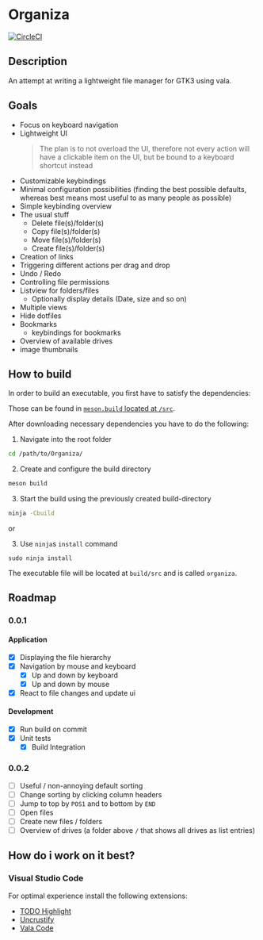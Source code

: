 # Organiza
[![CircleCI](https://circleci.com/gh/Bios-Marcel/Organiza/tree/master.svg?style=svg)](https://circleci.com/gh/Bios-Marcel/Organiza/tree/master)

## Description
An attempt at writing a lightweight file manager for GTK3 using vala.

## Goals
* Focus on keyboard navigation
* Lightweight UI
  > The plan is to not overload the UI, therefore not every action will have a clickable item on the UI, but be bound to a keyboard shortcut instead
* Customizable keybindings
* Minimal configuration possibilities (finding the best possible defaults, whereas best means most useful to as many people as possible)
* Simple keybinding overview 
* The usual stuff
  * Delete file(s)/folder(s)
  * Copy file(s)/folder(s)
  * Move file(s)/folder(s)
  * Create file(s)/folder(s)
* Creation of links
* Triggering different actions per drag and drop
* Undo / Redo
* Controlling file permissions
* Listview for folders/files
  * Optionally display details (Date, size and so on)
* Multiple views
* Hide dotfiles
* Bookmarks
  * keybindings for bookmarks
* Overview of available drives
* image thumbnails

## How to build

In order to build an executable, you first have to satisfy the dependencies:

Those can be found in [`meson.build` located at `/src`](https://github.com/Bios-Marcel/Organiza/blob/b51fd6b72bb6702ac0d53bdc8eac23295f9ba2a5/src/meson.build#L13).

After downloading necessary dependencies you have to do the following:

1. Navigate into the root folder
```bash
cd /path/to/Organiza/
```
2. Create and configure the build directory
```bash
meson build
```
3. Start the build using the previously created build-directory
```bash
ninja -Cbuild
```

or

3. Use `ninja`s `install` command
```
sudo ninja install
```

The executable file will be located at `build/src` and is called `organiza`.

## Roadmap

### 0.0.1
#### Application
- [x] Displaying the file hierarchy
- [x] Navigation by mouse and keyboard
  - [x] Up and down by keyboard
  - [x] Up and down by mouse
- [x] React to file changes and update ui
#### Development
- [x] Run build on commit
- [x] Unit tests
  - [x] Build Integration

### 0.0.2

- [ ] Useful / non-annoying default sorting
- [ ] Change sorting by clicking column headers
- [ ] Jump to top by `POS1` and to bottom by `END`
- [ ] Open files
- [ ] Create new files / folders
- [ ] Overview of drives (a folder above `/` that shows all drives as list entries)

## How do i work on it best?
### Visual Studio Code

For optimal experience install the following extensions:

* [TODO Highlight](https://marketplace.visualstudio.com/items?itemName=wayou.vscode-todo-highlight)
* [Uncrustify](https://marketplace.visualstudio.com/items?itemName=LaurentTreguier.uncrustify)
* [Vala Code](https://marketplace.visualstudio.com/items?itemName=thiagoabreu.vala)